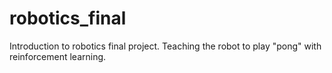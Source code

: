 # robotics_final
Introduction to robotics final project. Teaching the robot to play "pong" with reinforcement learning.
